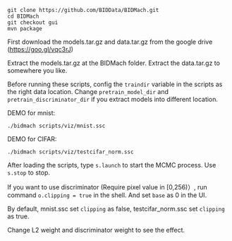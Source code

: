 ```
git clone https://github.com/BIDData/BIDMach.git
cd BIDMach
git checkout gui
mvn package
```

First download the models.tar.gz and data.tar.gz from the google drive (https://goo.gl/vqc3rJ)

Extract the models.tar.gz at the BIDMach folder.
Extract the data.tar.gz to somewhere you like.

Before running these scripts, config the `traindir` variable in the scripts as the right data location. Change `pretrain_model_dir`  and `pretrain_discriminator_dir` if you extract models into different location.

DEMO for mnist:
```
./bidmach scripts/viz/mnist.ssc
```

DEMO for CIFAR:
```
./bidmach scripts/viz/testcifar_norm.ssc
```

After loading the scripts, type `s.launch` to start the MCMC process. Use `s.stop` to stop.

If you want to use discriminator (Require pixel value in [0,256)）, run command `o.clipping = true` in the shell. And set `base` as 0 in the UI.

By default, mnist.ssc set `clipping` as false, testcifar_norm.ssc set `clipping` as true.

Change L2 weight and discriminator weight to see the effect.
